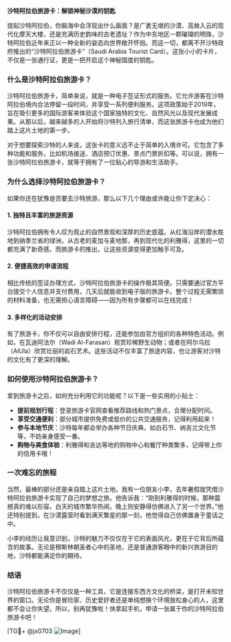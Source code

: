 **沙特阿拉伯旅游卡：解锁神秘沙漠的钥匙**

提起沙特阿拉伯，你脑海中会浮现出什么画面？是广袤无垠的沙漠、高耸入云的现代化摩天大楼，还是充满历史韵味的古老遗址？作为中东地区一颗璀璨的明珠，沙特阿拉伯近年来正以一种全新的姿态向世界敞开怀抱。而这一切，都离不开沙特政府推出的“沙特阿拉伯旅游卡”（Saudi Arabia Tourist Card）。这张小小的卡片，不仅是一张通行证，更是一把开启这个神秘国度的钥匙。

### 什么是沙特阿拉伯旅游卡？

沙特阿拉伯旅游卡，简单来说，就是一种电子签证形式的服务。它允许游客在沙特阿拉伯境内合法停留一段时间，并享受一系列便利服务。这项政策始于2019年，旨在吸引更多的国际游客来体验这个国家独特的文化、自然风光以及现代发展成果。从那以后，越来越多的人开始将沙特列入旅行清单，而这张旅游卡也成为他们踏上这片土地的第一步。

对于想要探索沙特的人来说，这张卡的意义远不止于简单的入境许可。它包含了多种功能和服务，比如机场接送、酒店预订优惠、景点门票折扣等。可以说，拥有一张沙特阿拉伯旅游卡，就等于拥有了一位贴心的导游和生活助手。

### 为什么选择沙特阿拉伯旅游卡？

如果你还在犹豫是否要去沙特旅游，那么以下几个理由或许能让你下定决心：

#### 1. **独特且丰富的旅游资源**
沙特阿拉伯拥有令人叹为观止的自然景观和深厚的历史底蕴。从红海沿岸的潜水胜地到纳季兰省的绿洲，从古老的麦加与麦地那，再到现代化的利雅得，这里的一切都充满了新奇感。而旅游卡的推出，让这些资源变得更加触手可及。

#### 2. **便捷高效的申请流程**
相比传统的签证办理方式，沙特阿拉伯旅游卡的操作极其简便。只需要通过官方平台提交个人信息并支付费用，几天后就能收到电子版的旅游卡。整个过程无需繁琐的材料准备，也无需担心语言障碍——因为所有步骤都可以在线完成！

#### 3. **多样化的活动安排**
有了旅游卡，你不仅可以自由安排行程，还能参加由官方组织的各种特色活动。例如，在瓦迪阿法尔（Wadi Al-Farasan）观赏珍稀野生动物；或者在阿尔乌拉（AlUla）欣赏壮丽的岩石艺术。这些活动不仅丰富了旅途内容，也让游客对沙特的文化有了更深的理解。

### 如何使用沙特阿拉伯旅游卡？

拿到旅游卡之后，如何充分利用它的功能呢？以下是一些实用的小贴士：

- **提前规划行程**：登录旅游卡官网查看推荐路线和热门景点，合理分配时间。
- **享受交通便利**：部分城市提供免费或低价的公共交通服务，记得利用起来！
- **参与本地节庆**：沙特每年都会举办各种节日庆典，如白石节、纳吉兰文化节等，不妨亲身感受一番。
- **购物与美食体验**：利雅得和吉达等地的购物中心和餐厅种类繁多，记得带上你的信用卡哦！

### 一次难忘的旅程

当然，最棒的部分还是亲自踏上这片土地。我有一位朋友小李，去年暑假就凭借沙特阿拉伯旅游卡实现了自己的梦想之旅。他告诉我：“刚到利雅得的时候，那种震撼真的难以形容。白天的城市繁华热闹，晚上则安静得仿佛进入了另一个世界。”他还特别提到，在沙漠露营时看到满天繁星的那一刻，他觉得自己仿佛置身于童话之中。

小李的经历让我意识到，沙特的魅力不仅仅在于它的表面风光，更在于它背后所蕴含的故事。无论是穆斯林朝圣者心中的圣地，还是普通游客眼中的新兴旅游目的地，沙特都能满足你的期待。

### 结语

沙特阿拉伯旅游卡不仅仅是一种工具，它是连接东西方文化的桥梁，是打开未知世界的窗口。无论你是冒险家、历史爱好者还是单纯想换个环境放松身心的人，这里都不会让你失望。所以，别再犹豫啦！快拿起手机，申请一张属于你的沙特阿拉伯旅游卡吧！

[TG💪+ @jx0703 ![Image](https://github.com/user-attachments/assets/dbca1d08-cadb-493c-b0ec-ad6f7a83f270)]